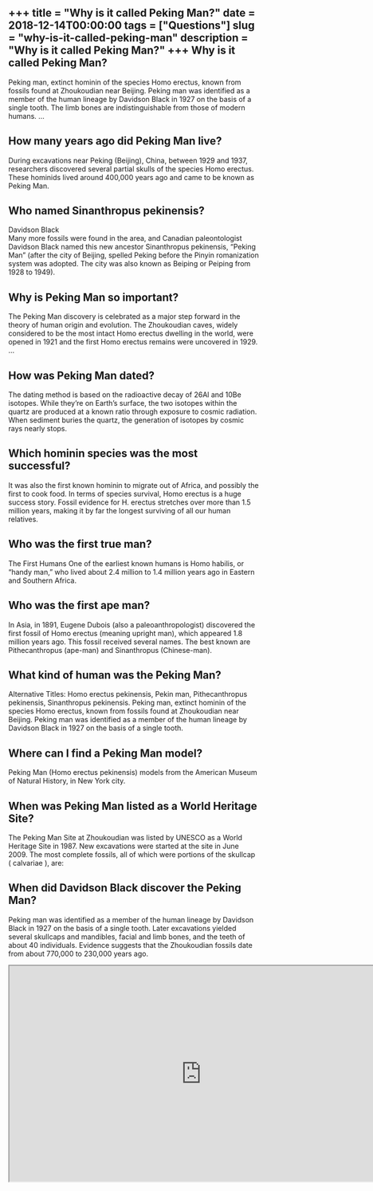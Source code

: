 +++
title = "Why is it called Peking Man?"
date = 2018-12-14T00:00:00
tags = ["Questions"]
slug = "why-is-it-called-peking-man"
description = "Why is it called Peking Man?"
+++
Why is it called Peking Man?
----------------------------

Peking man, extinct hominin of the species Homo erectus, known from fossils found at Zhoukoudian near Beijing. Peking man was identified as a member of the human lineage by Davidson Black in 1927 on the basis of a single tooth. The limb bones are indistinguishable from those of modern humans. …

How many years ago did Peking Man live?
---------------------------------------

During excavations near Peking (Beijing), China, between 1929 and 1937, researchers discovered several partial skulls of the species Homo erectus. These hominids lived around 400,000 years ago and came to be known as Peking Man.

Who named Sinanthropus pekinensis?
----------------------------------

Davidson Black  
Many more fossils were found in the area, and Canadian paleontologist Davidson Black named this new ancestor Sinanthropus pekinensis, “Peking Man” (after the city of Beijing, spelled Peking before the Pinyin romanization system was adopted. The city was also known as Beiping or Peiping from 1928 to 1949).

Why is Peking Man so important?
-------------------------------

The Peking Man discovery is celebrated as a major step forward in the theory of human origin and evolution. The Zhoukoudian caves, widely considered to be the most intact Homo erectus dwelling in the world, were opened in 1921 and the first Homo erectus remains were uncovered in 1929. …

How was Peking Man dated?
-------------------------

The dating method is based on the radioactive decay of 26Al and 10Be isotopes. While they’re on Earth’s surface, the two isotopes within the quartz are produced at a known ratio through exposure to cosmic radiation. When sediment buries the quartz, the generation of isotopes by cosmic rays nearly stops.

Which hominin species was the most successful?
----------------------------------------------

It was also the first known hominin to migrate out of Africa, and possibly the first to cook food. In terms of species survival, Homo erectus is a huge success story. Fossil evidence for H. erectus stretches over more than 1.5 million years, making it by far the longest surviving of all our human relatives.

Who was the first true man?
---------------------------

The First Humans One of the earliest known humans is Homo habilis, or “handy man,” who lived about 2.4 million to 1.4 million years ago in Eastern and Southern Africa.

Who was the first ape man?
--------------------------

In Asia, in 1891, Eugene Dubois (also a paleoanthropologist) discovered the first fossil of Homo erectus (meaning upright man), which appeared 1.8 million years ago. This fossil received several names. The best known are Pithecanthropus (ape-man) and Sinanthropus (Chinese-man).

What kind of human was the Peking Man?
--------------------------------------

Alternative Titles: Homo erectus pekinensis, Pekin man, Pithecanthropus pekinensis, Sinanthropus pekinensis. Peking man, extinct hominin of the species Homo erectus, known from fossils found at Zhoukoudian near Beijing. Peking man was identified as a member of the human lineage by Davidson Black in 1927 on the basis of a single tooth.

Where can I find a Peking Man model?
------------------------------------

Peking Man (Homo erectus pekinensis) models from the American Museum of Natural History, in New York city.

When was Peking Man listed as a World Heritage Site?
----------------------------------------------------

The Peking Man Site at Zhoukoudian was listed by UNESCO as a World Heritage Site in 1987. New excavations were started at the site in June 2009. The most complete fossils, all of which were portions of the skullcap ( calvariae ), are:

When did Davidson Black discover the Peking Man?
------------------------------------------------

Peking man was identified as a member of the human lineage by Davidson Black in 1927 on the basis of a single tooth. Later excavations yielded several skullcaps and mandibles, facial and limb bones, and the teeth of about 40 individuals. Evidence suggests that the Zhoukoudian fossils date from about 770,000 to 230,000 years ago.

<iframe allow="accelerometer; autoplay; clipboard-write; encrypted-media; gyroscope; picture-in-picture" allowfullscreen="" class="__youtube_prefs__  epyt-is-override  no-lazyload" data-no-lazy="1" data-origheight="433" data-origwidth="770" data-skipgform_ajax_framebjll="" height="433" id="_ytid_13586" loading="lazy" src="https://www.youtube.com/embed/-5KEsQP5i6M?enablejsapi=1&autoplay=0&cc_load_policy=0&cc_lang_pref=&iv_load_policy=1&loop=0&modestbranding=0&rel=1&fs=1&playsinline=0&autohide=2&theme=dark&color=red&controls=1&" title="YouTube player" width="770"></iframe>